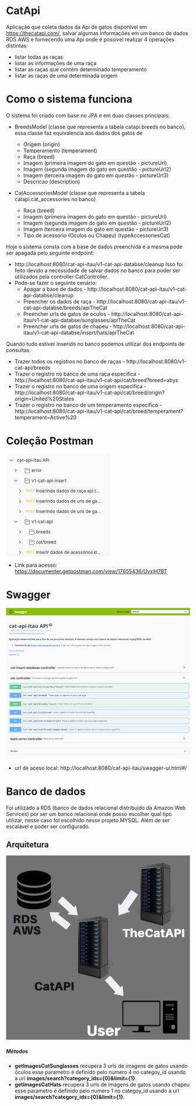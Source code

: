 # CatApi
Aplicação que coleta dados da Api de gatos disponível em https://thecatapi.com/, salvar algumas informações em um banco de dados RDS AWS e fornecendo uma Api onde é possível realizar 4 operações distintas:
- listar todas as raças
- listar as informações de uma raça 
- listar as raças que contém determinado temperamento
- listar as raças de uma determinada origem 

# Como o sistema funciona 
O sistema foi criado com base no JPA e em duas classes principais:
- BreedsModel (classe que representa a tabela catapi.breeds no banco), essa classe faz equivalencia aos dados dos gatos de 
  - Origem (origin)
  - Temperamento (temperament)
  - Raça (breed)
  - Imagem (primeira imagem do gato em questão - pictureUrl)
  - Imagem (segunda imagem do gato em questão  - pictureUrl2)
  - Imagem (terceira imagem do gato em questão  - pictureUrl3)
  - Descricao (description)

- CatAccessoriesModel (classe que representa a tabela catapi.cat_accessories no banco)
  - Raça (breed)
  - Imagem (primeira imagem do gato em questão - pictureUrl)
  - Imagem (segunda imagem do gato em questão  - pictureUrl2)
  - Imagem (terceira imagem do gato em questão  - pictureUrl3)
  - Tipo de acessorio (Oculos ou Chapeu) (typeAccessoriesCat)
  
Hoje o sistema consta com a base de dados preenchida e a mesma pode ser apagada pelo seguinte endpoint:
 - http://localhost:8080/cat-api-itau/v1-cat-api-databse/cleanup
Isso foi feito devido a necessidade de salvar dados no banco para poder ser utilizados pela controller CatController.
 - Pode-se fazer o seguinte cenário:
   - Apagar a base de dados - http://localhost:8080/cat-api-itau/v1-cat-api-databse/cleanup
   - Preencher os dados de raça - http://localhost:8080/cat-api-itau/v1-cat-api-databse/breeds/apiTheCat
   - Preencher urls de gatos de oculos - http://localhost:8080/cat-api-itau/v1-cat-api-databse/sunglasses/apiTheCat
   - Preencher urls de gatos de chapeu - http://localhost:8080/cat-api-itau/v1-cat-api-databse/insert/hats/apiTheCat
   
Quando tudo estiver inserido no banco podemos utilizar dos endpoints de consultas
 - Trazer todos os registros no banco de raças - http://localhost:8080/v1-cat-api/breeds
 - Trazer o registro no banco de uma raça especifica - http://localhost:8080/cat-api-itau/v1-cat-api/cat/breed?breed=abys
 - Trazer o registro no banco de uma origem especifica - http://localhost:8080/cat-api-itau/v1-cat-api/cat/breed/origin?origin=United%20States
 - Trazer o registro no banco de um temperamento especifico - http://localhost:8080/cat-api-itau/v1-cat-api/cat/breed/temperament?temperament=Active%20

# Coleção Postman
![Alt text](docs/CatApiPostman.png?raw=true "Collection in Postman")
- Link para acesso: https://documenter.getpostman.com/view/17655436/UyxjH7BT


# Swagger
![Alt text](docs/swagger-cat-api.png?raw=true "Swagger")
- url de aceso local: http://localhost:8080/cat-api-itau/swagger-ui.html#/

# Banco de dados
Foi utilizado a RDS (banco de dados relacional distribuído da Amazon Web Services) por ser um banco relacional onde posso escolher qual tipo utilizar, nesse caso foi escolhido nesse projeto MYSQL.
Além de ser escalável e poder ser configurado.


## Arquitetura

![Alt text](docs/arch.png?raw=true "Architecture")

##### Métodos
- **getImagesCatSunglasses** recupera 3 urls de imagens de gatos usando óculos esse parametro é definido pelo numero 4 no categoy_id usando a url **images/search?category_ids={0}&limit={1}**.
- **getImagesCatHats** recupera 3 urls de imagens de gatos usando chapeu esse parametro é definido pelo numero 1 no categoy_id usando a url **images/search?category_ids={0}&limit={1}**.